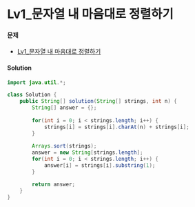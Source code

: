 # Lv1_문자열 내 마음대로 정렬하기 



#### 문제

- [Lv1_문자열 내 마음대로 정렬하기](https://programmers.co.kr/learn/courses/30/lessons/12915)



#### Solution

```java
import java.util.*;

class Solution {
    public String[] solution(String[] strings, int n) {
        String[] answer = {};
        
        for(int i = 0; i < strings.length; i++) {
            strings[i] = strings[i].charAt(n) + strings[i];
        }
        
        Arrays.sort(strings);
        answer = new String[strings.length];
        for(int i = 0; i < strings.length; i++) {
            answer[i] = strings[i].substring(1);
        }

        return answer;
    }
}
```

